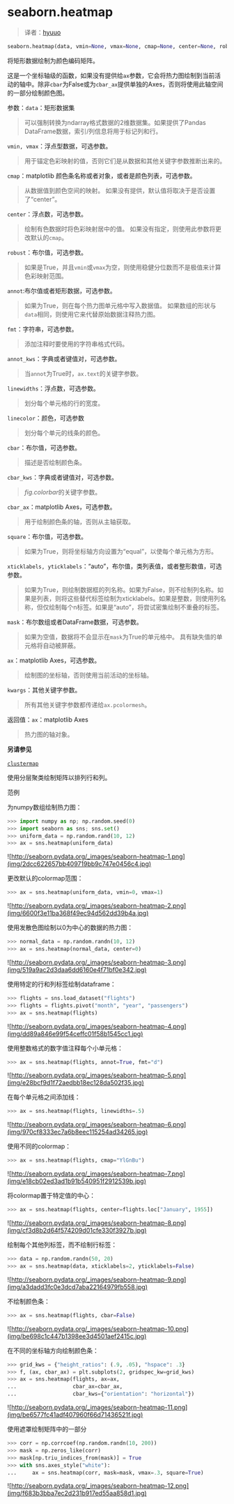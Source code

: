 # seaborn.heatmap

> 译者：[hyuuo](https://github.com/hyuuo)

```py
seaborn.heatmap(data, vmin=None, vmax=None, cmap=None, center=None, robust=False, annot=None, fmt='.2g', annot_kws=None, linewidths=0, linecolor='white', cbar=True, cbar_kws=None, cbar_ax=None, square=False, xticklabels='auto', yticklabels='auto', mask=None, ax=None, **kwargs)
```

将矩形数据绘制为颜色编码矩阵。

这是一个坐标轴级的函数，如果没有提供给`ax`参数，它会将热力图绘制到当前活动的轴中。除非`cbar`为False或为`cbar_ax`提供单独的Axes，否则将使用此轴空间的一部分绘制颜色图。

参数：`data`：矩形数据集

> 可以强制转换为ndarray格式数据的2维数据集。如果提供了Pandas DataFrame数据，索引/列信息将用于标记列和行。

`vmin, vmax`：浮点型数据，可选参数。

> 用于锚定色彩映射的值，否则它们是从数据和其他关键字参数推断出来的。

`cmap`：matplotlib 颜色条名称或者对象，或者是颜色列表，可选参数。

> 从数据值到颜色空间的映射。 如果没有提供，默认值将取决于是否设置了“center”。

`center`：浮点数，可选参数。

> 绘制有色数据时将色彩映射居中的值。 如果没有指定，则使用此参数将更改默认的`cmap`。

`robust`：布尔值，可选参数。

> 如果是True，并且`vmin`或`vmax`为空，则使用稳健分位数而不是极值来计算色彩映射范围。

`annot`:布尔值或者矩形数据，可选参数。

> 如果为True，则在每个热力图单元格中写入数据值。 如果数组的形状与`data`相同，则使用它来代替原始数据注释热力图。

`fmt`：字符串，可选参数。

> 添加注释时要使用的字符串格式代码。

`annot_kws`：字典或者键值对，可选参数。

> 当`annot`为True时，`ax.text`的关键字参数。

`linewidths`：浮点数，可选参数。

> 划分每个单元格的行的宽度。

`linecolor`：颜色，可选参数

> 划分每个单元的线条的颜色。

`cbar`：布尔值，可选参数。

> 描述是否绘制颜色条。

`cbar_kws`：字典或者键值对，可选参数。

> *fig.colorbar*的关键字参数。

`cbar_ax`：matplotlib Axes，可选参数。

> 用于绘制颜色条的轴，否则从主轴获取。

`square`：布尔值，可选参数。

> 如果为True，则将坐标轴方向设置为“equal”，以使每个单元格为方形。

`xticklabels, yticklabels`：“auto”，布尔值，类列表值，或者整形数值，可选参数。

> 如果为True，则绘制数据框的列名称。如果为False，则不绘制列名称。如果是列表，则将这些替代标签绘制为xticklabels。如果是整数，则使用列名称，但仅绘制每个n标签。如果是“auto”，将尝试密集绘制不重叠的标签。

`mask`：布尔数组或者DataFrame数据，可选参数。

> 如果为空值，数据将不会显示在`mask`为True的单元格中。 具有缺失值的单元格将自动被屏蔽。

`ax`：matplotlib Axes，可选参数。

> 绘制图的坐标轴，否则使用当前活动的坐标轴。

`kwargs`：其他关键字参数。

> 所有其他关键字参数都传递给`ax.pcolormesh`。

返回值：`ax`：matplotlib Axes

> 热力图的轴对象。

**另请参见**

[`clustermap`](seaborn.clustermap.html#seaborn.clustermap "seaborn.clustermap")

使用分层聚类绘制矩阵以排列行和列。

范例

为numpy数组绘制热力图：

```py
>>> import numpy as np; np.random.seed(0)
>>> import seaborn as sns; sns.set()
>>> uniform_data = np.random.rand(10, 12)
>>> ax = sns.heatmap(uniform_data)

```

![http://seaborn.pydata.org/_images/seaborn-heatmap-1.png](img/2dcc622657bb409719bb9c747e0456c4.jpg)

更改默认的colormap范围：

```py
>>> ax = sns.heatmap(uniform_data, vmin=0, vmax=1)

```

![http://seaborn.pydata.org/_images/seaborn-heatmap-2.png](img/6600f3e11ba368f49ec94d562dd39b4a.jpg)

使用发散色图绘制以0为中心的数据的热力图：

```py
>>> normal_data = np.random.randn(10, 12)
>>> ax = sns.heatmap(normal_data, center=0)

```

![http://seaborn.pydata.org/_images/seaborn-heatmap-3.png](img/519a9ac2d3daa6dd6160e4f71bf0e342.jpg)

使用特定的行和列标签绘制dataframe：

```py
>>> flights = sns.load_dataset("flights")
>>> flights = flights.pivot("month", "year", "passengers")
>>> ax = sns.heatmap(flights)

```

![http://seaborn.pydata.org/_images/seaborn-heatmap-4.png](img/dd89a846e99f54ceffc01f58b1545cc1.jpg)

使用整数格式的数字值注释每个小单元格：

```py
>>> ax = sns.heatmap(flights, annot=True, fmt="d")

```

![http://seaborn.pydata.org/_images/seaborn-heatmap-5.png](img/e28bcf9d1f72aedbb18ec128da502f35.jpg)

在每个单元格之间添加线：

```py
>>> ax = sns.heatmap(flights, linewidths=.5)

```

![http://seaborn.pydata.org/_images/seaborn-heatmap-6.png](img/970cf8333ec7a6b8eec115254ad34265.jpg)

使用不同的colormap：

```py
>>> ax = sns.heatmap(flights, cmap="YlGnBu")

```

![http://seaborn.pydata.org/_images/seaborn-heatmap-7.png](img/e18cb02ed3ad1b91b540951f2912539b.jpg)

将colormap置于特定值的中心：

```py
>>> ax = sns.heatmap(flights, center=flights.loc["January", 1955])

```

![http://seaborn.pydata.org/_images/seaborn-heatmap-8.png](img/cf3d8b2d64f574209d01cfe330f3927b.jpg)

绘制每个其他列标签，而不绘制行标签：

```py
>>> data = np.random.randn(50, 20)
>>> ax = sns.heatmap(data, xticklabels=2, yticklabels=False)

```

![http://seaborn.pydata.org/_images/seaborn-heatmap-9.png](img/a3dadd3fc0e3dcd7aba22164979fb558.jpg)

不绘制颜色条：

```py
>>> ax = sns.heatmap(flights, cbar=False)

```

![http://seaborn.pydata.org/_images/seaborn-heatmap-10.png](img/be698c1c447b1398ee3d4501aef2415c.jpg)

在不同的坐标轴方向绘制颜色条：

```py
>>> grid_kws = {"height_ratios": (.9, .05), "hspace": .3}
>>> f, (ax, cbar_ax) = plt.subplots(2, gridspec_kw=grid_kws)
>>> ax = sns.heatmap(flights, ax=ax,
...                  cbar_ax=cbar_ax,
...                  cbar_kws={"orientation": "horizontal"})

```

![http://seaborn.pydata.org/_images/seaborn-heatmap-11.png](img/be6577fc41adf407960f66d71436521f.jpg)

使用遮罩绘制矩阵中的一部分

```py
>>> corr = np.corrcoef(np.random.randn(10, 200))
>>> mask = np.zeros_like(corr)
>>> mask[np.triu_indices_from(mask)] = True
>>> with sns.axes_style("white"):
...     ax = sns.heatmap(corr, mask=mask, vmax=.3, square=True)

```

![http://seaborn.pydata.org/_images/seaborn-heatmap-12.png](img/f683b3bba7ec2d231b917ed55aa858d1.jpg)
